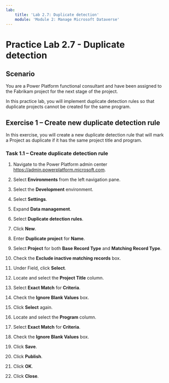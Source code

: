 ```yaml
---
lab:
    title: 'Lab 2.7: Duplicate detection'
    module: 'Module 2: Manage Microsoft Dataverse'
---
```


# Practice Lab 2.7 - Duplicate detection

## Scenario

You are a Power Platform functional consultant and have been assigned to the Fabrikam project for the next stage of the project.

In this practice lab, you will implement duplicate detection rules so that duplicate projects cannot be created for the same program.

## Exercise 1 – Create new duplicate detection rule

In this exercise, you will create a new duplicate detection rule that will mark a Project as duplicate if it has the same project title and program.

### Task 1.1 – Create duplicate detection rule

1. Navigate to the Power Platform admin center <https://admin.powerplatform.microsoft.com>.

1. Select **Environments** from the left navigation pane.

1. Select the **Development** environment.

1. Select **Settings**.

1. Expand **Data management**.

1. Select **Duplicate detection rules**.

1. Click **New**.

1. Enter **Duplicate project** for **Name**.

1. Select **Project** for both **Base Record Type** and **Matching Record Type**.

1. Check the **Exclude inactive matching records** box.

1. Under Field, click **Select**.

1. Locate and select the **Project Title** column.

1. Select **Exact Match** for **Criteria**.

1. Check the **Ignore Blank Values** box.

1. Click **Select** again.

1. Locate and select the **Program** column.

1. Select **Exact Match** for **Criteria**.

1. Check the **Ignore Blank Values** box.

1. Click **Save**.

1. Click **Publish**.

1. Click **OK**.

1. Click **Close**.
